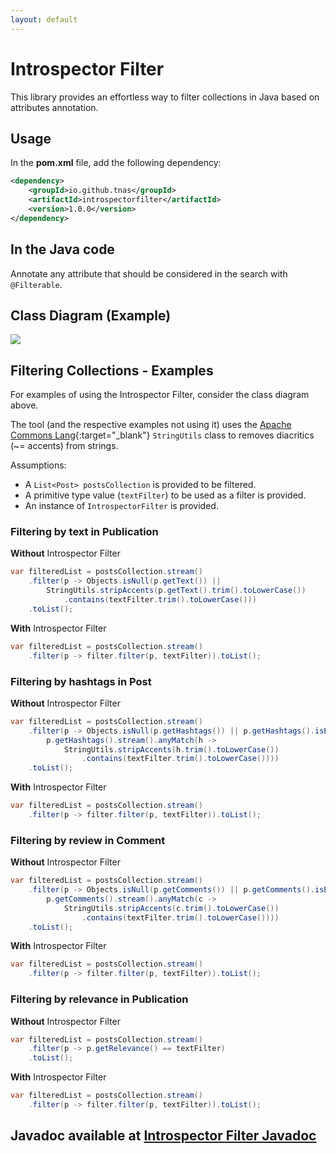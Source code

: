```yaml
---
layout: default
---
```


# Introspector Filter

This library provides an effortless way to filter collections in Java based on attributes annotation.

## Usage

In the **pom.xml** file, add the following dependency:

```xml
<dependency>
    <groupId>io.github.tnas</groupId>
    <artifactId>introspectorfilter</artifactId>
    <version>1.0.0</version>
</dependency>
```

## In the Java code

Annotate any attribute that should be considered in the search with `@Filterable`.

## Class Diagram (Example)
<img class="image" src="{{ site.baseurl }}/assets/class-diagram.png">

## Filtering Collections - Examples

For examples of using the Introspector Filter, consider the class diagram above.

The tool (and the respective examples not using it) uses the 
[Apache Commons Lang](https://commons.apache.org/proper/commons-lang/){:target="_blank"}
`StringUtils` class to removes diacritics (~= accents) from strings. 

Assumptions:
- A `List<Post> postsCollection` is provided to be filtered.
- A primitive type value (`textFilter`) to be used as a filter is provided.
- An instance of `IntrospectorFilter` is provided.

### Filtering by text in Publication 

**Without** Introspector Filter
```java
var filteredList = postsCollection.stream()
    .filter(p -> Objects.isNull(p.getText()) ||
        StringUtils.stripAccents(p.getText().trim().toLowerCase())
            .contains(textFilter.trim().toLowerCase()))
    .toList();
```       

**With** Introspector Filter
```java
var filteredList = postsCollection.stream()
    .filter(p -> filter.filter(p, textFilter)).toList();
```

### Filtering by hashtags in Post 

**Without** Introspector Filter
```java
var filteredList = postsCollection.stream()
    .filter(p -> Objects.isNull(p.getHashtags()) || p.getHashtags().isEmpty() ||
        p.getHashtags().stream().anyMatch(h ->
            StringUtils.stripAccents(h.trim().toLowerCase())
                .contains(textFilter.trim().toLowerCase())))
    .toList();
```       

**With** Introspector Filter
```java
var filteredList = postsCollection.stream()
    .filter(p -> filter.filter(p, textFilter)).toList();
```

### Filtering by review in Comment

**Without** Introspector Filter
```java
var filteredList = postsCollection.stream()
    .filter(p -> Objects.isNull(p.getComments()) || p.getComments().isEmpty() ||
        p.getComments().stream().anyMatch(c ->
            StringUtils.stripAccents(c.trim().toLowerCase())
                .contains(textFilter.trim().toLowerCase())))
    .toList();
```       

**With** Introspector Filter
```java
var filteredList = postsCollection.stream()
    .filter(p -> filter.filter(p, textFilter)).toList();
```

### Filtering by relevance in Publication

**Without** Introspector Filter
```java
var filteredList = postsCollection.stream()
    .filter(p -> p.getRelevance() == textFilter)
    .toList();
```       

**With** Introspector Filter
```java
var filteredList = postsCollection.stream()
    .filter(p -> filter.filter(p, textFilter)).toList();
```

## Javadoc available at <a href="http://tnas.github.io/introspectorfilter/apidocs/index.html" target="_blank">Introspector Filter Javadoc</a>